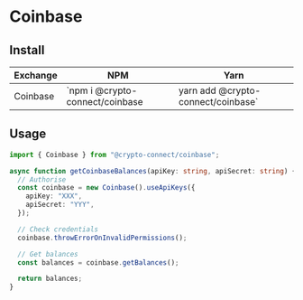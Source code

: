 # Coinbase

## Install

| Exchange | NPM                             | Yarn                               |
| -------- | ------------------------------- | ---------------------------------- |
| Coinbase | `npm i @crypto-connect/coinbase | yarn add @crypto-connect/coinbase` |

## Usage

```ts
import { Coinbase } from "@crypto-connect/coinbase";

async function getCoinbaseBalances(apiKey: string, apiSecret: string) {
  // Authorise
  const coinbase = new Coinbase().useApiKeys({
    apiKey: "XXX",
    apiSecret: "YYY",
  });

  // Check credentials
  coinbase.throwErrorOnInvalidPermissions();

  // Get balances
  const balances = coinbase.getBalances();

  return balances;
}
```
